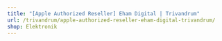 ```yaml
---
title: "[Apple Authorized Reseller] Eham Digital | Trivandrum"
url: /trivandrum/apple-authorized-reseller-eham-digital-trivandrum/
shop: Elektronik
---
```


